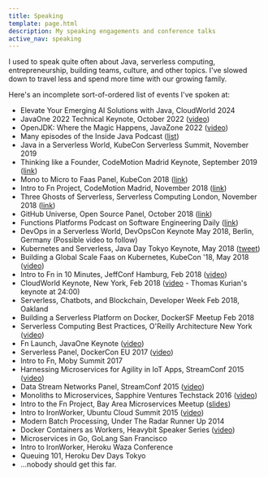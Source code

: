 ```yaml
---
title: Speaking
template: page.html
description: My speaking engagements and conference talks
active_nav: speaking
---
```


I used to speak quite often about Java, serverless computing, entrepreneurship, building teams, culture, and other topics. I've slowed down to travel less and spend more time with our growing family. 

Here's an incomplete sort-of-ordered list of events I've spoken at:

- Elevate Your Emerging AI Solutions with Java, CloudWorld 2024
- JavaOne 2022 Technical Keynote, October 2022 ([video](https://www.youtube.com/watch?v=NEVap2Wt5go))
- OpenJDK: Where the Magic Happens, JavaZone 2022 ([video](https://vimeo.com/747697437))
- Many episodes of the Inside Java Podcast ([list](https://inside.java/podcast))
- Java in a Serverless World, KubeCon Serverless Summit, November 2019
- Thinking like a Founder, CodeMotion Madrid Keynote, September 2019 ([link](https://www.youtube.com/watch?v=_1VfSKCATqo))
- Mono to Micro to Faas Panel, KubeCon 2018 ([link](https://www.youtube.com/watch?v=UPf8sCKNb4E&feature=youtu.be))
- Intro to Fn Project, CodeMotion Madrid, November 2018 ([link](https://www.youtube.com/watch?v=ffi0A3EJN4k))
- Three Ghosts of Serverless, Serverless Computing London, November 2018 ([link](https://www.youtube.com/watch?v=HuO5cKTRU1c))
- GitHub Universe, Open Source Panel, October 2018 ([link](https://githubuniverse.com/))
- Functions Platforms Podcast on Software Engineering Daily ([link](https://softwareengineeringdaily.com/2018/06/26/function-platforms-with-chad-arimura-and-matt-stephenson/))
- DevOps in a Serverless World, DevOpsCon Keynote May 2018, Berlin, Germany (Possible video to follow)
- Kubernetes and Serverless, Java Day Tokyo Keynote, May 2018 ([tweet](https://twitter.com/JavaDayTokyo/status/996929800680845312))
- Building a Global Scale Faas on Kubernetes, KubeCon '18, May 2018 ([video](https://www.youtube.com/watch?v=SZL1N-2E3wI))
- Intro to Fn in 10 Minutes, JeffConf Hamburg, Feb 2018 ([video](https://www.youtube.com/watch?v=LMAARp5y1uM&t=0s&index=17&list=PLp4wchugWzHv86vYj-j2PMo_m2AOXZ8sd))
- CloudWorld Keynote, New York, Feb 2018 ([video](https://www.oracle.com/cloudworld/newyork/on-demand.html) - Thomas Kurian's keynote at 24:00)
- Serverless, Chatbots, and Blockchain, Developer Week Feb 2018, Oakland
- Building a Serverless Platform on Docker, DockerSF Meetup Feb 2018
- Serverless Computing Best Practices, O'Reilly Architecture New York ([video](https://vimeo.com/225927656))
- Fn Launch, JavaOne Keynote ([video](https://www.youtube.com/watch?v=7bUnlTK_WTo))
- Serverless Panel, DockerCon EU 2017 ([video](https://dockercon.docker.com/watch/5Ek8NH6M7Lbxsc4KZ9PNAg))
- Intro to Fn, Moby Summit 2017
- Harnessing Microservices for Agility in IoT Apps, StreamConf 2015 ([video](https://vimeo.com/127175217))
- Data Stream Networks Panel, StreamConf 2015 ([video](https://vimeo.com/127449690))
- Monoliths to Microservices, Sapphire Ventures Techstack 2016 ([video](https://www.youtube.com/watch?v=vgSHIIFIgsg))
- Intro to the Fn Project, Bay Area Microservices Meetup ([slides](https://speakerdeck.com/carimura/bay-area-microservices-meetup-2017-12-12))
- Intro to IronWorker, Ubuntu Cloud Summit 2015 ([video](https://vimeo.com/42660272))
- Modern Batch Processing, Under The Radar Runner Up 2014
- Docker Containers as Workers, Heavybit Speaker Series ([video](https://www.youtube.com/watch?v=Oh60UE8cDUU))
- Microservices in Go, GoLang San Francisco
- Intro to IronWorker, Heroku Waza Conference
- Queuing 101, Heroku Dev Days Tokyo
- ...nobody should get this far.
